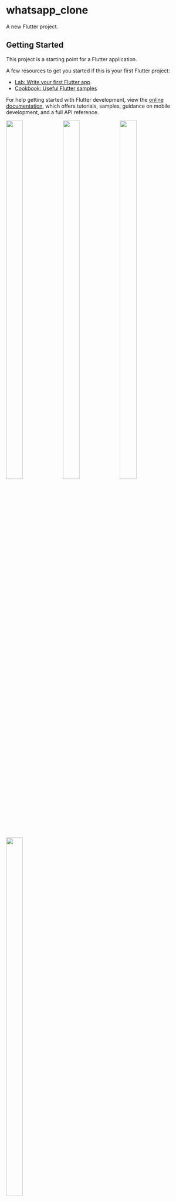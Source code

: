 # whatsapp_clone

A new Flutter project.

## Getting Started

This project is a starting point for a Flutter application.

A few resources to get you started if this is your first Flutter project:

- [Lab: Write your first Flutter app](https://docs.flutter.dev/get-started/codelab)
- [Cookbook: Useful Flutter samples](https://docs.flutter.dev/cookbook)

For help getting started with Flutter development, view the
[online documentation](https://docs.flutter.dev/), which offers tutorials,
samples, guidance on mobile development, and a full API reference.

<p>

<img src="https://user-images.githubusercontent.com/124335197/234190339-dee5423e-f691-440d-b492-d2738ea53568.png" height="50%" width="30%">
<img src="https://user-images.githubusercontent.com/124335197/234190316-86a37116-79f1-4592-8201-0397f0151915.png" height="50%" width="30%">
<img src="https://user-images.githubusercontent.com/124335197/234190323-1ff13637-a65d-470c-8077-969f35bfdf30.png" height="50%" width="30%">
<img src="https://user-images.githubusercontent.com/124335197/234190335-2b64be21-bf79-4c2d-bebb-71e1f592b00d.png" height="50%" width="30%">


</p>
